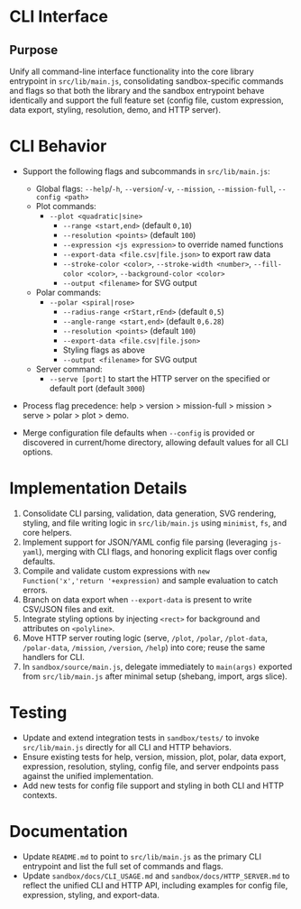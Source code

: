 # CLI Interface

## Purpose
Unify all command-line interface functionality into the core library entrypoint in `src/lib/main.js`, consolidating sandbox-specific commands and flags so that both the library and the sandbox entrypoint behave identically and support the full feature set (config file, custom expression, data export, styling, resolution, demo, and HTTP server).

# CLI Behavior

- Support the following flags and subcommands in `src/lib/main.js`:
  - Global flags: `--help`/`-h`, `--version`/`-v`, `--mission`, `--mission-full`, `--config <path>`
  - Plot commands:
    - `--plot <quadratic|sine>`
      - `--range <start,end>` (default `0,10`)
      - `--resolution <points>` (default `100`)
      - `--expression <js expression>` to override named functions
      - `--export-data <file.csv|file.json>` to export raw data
      - `--stroke-color <color>`, `--stroke-width <number>`, `--fill-color <color>`, `--background-color <color>`
      - `--output <filename>` for SVG output
  - Polar commands:
    - `--polar <spiral|rose>`
      - `--radius-range <rStart,rEnd>` (default `0,5`)
      - `--angle-range <start,end>` (default `0,6.28`)
      - `--resolution <points>` (default `100`)
      - `--export-data <file.csv|file.json>`
      - Styling flags as above
      - `--output <filename>` for SVG output
  - Server command:
    - `--serve [port]` to start the HTTP server on the specified or default port (default `3000`)

- Process flag precedence: help > version > mission-full > mission > serve > polar > plot > demo.
- Merge configuration file defaults when `--config` is provided or discovered in current/home directory, allowing default values for all CLI options.

# Implementation Details

1. Consolidate CLI parsing, validation, data generation, SVG rendering, styling, and file writing logic in `src/lib/main.js` using `minimist`, `fs`, and core helpers.
2. Implement support for JSON/YAML config file parsing (leveraging `js-yaml`), merging with CLI flags, and honoring explicit flags over config defaults.
3. Compile and validate custom expressions with `new Function('x','return '+expression)` and sample evaluation to catch errors.
4. Branch on data export when `--export-data` is present to write CSV/JSON files and exit.
5. Integrate styling options by injecting `<rect>` for background and attributes on `<polyline>`.
6. Move HTTP server routing logic (serve, `/plot`, `/polar`, `/plot-data`, `/polar-data`, `/mission`, `/version`, `/help`) into core; reuse the same handlers for CLI.
7. In `sandbox/source/main.js`, delegate immediately to `main(args)` exported from `src/lib/main.js` after minimal setup (shebang, import, args slice).

# Testing

- Update and extend integration tests in `sandbox/tests/` to invoke `src/lib/main.js` directly for all CLI and HTTP behaviors.
- Ensure existing tests for help, version, mission, plot, polar, data export, expression, resolution, styling, config file, and server endpoints pass against the unified implementation.
- Add new tests for config file support and styling in both CLI and HTTP contexts.

# Documentation

- Update `README.md` to point to `src/lib/main.js` as the primary CLI entrypoint and list the full set of commands and flags.
- Update `sandbox/docs/CLI_USAGE.md` and `sandbox/docs/HTTP_SERVER.md` to reflect the unified CLI and HTTP API, including examples for config file, expression, styling, and export-data.
